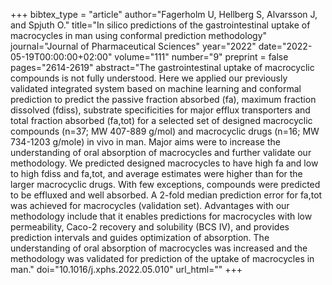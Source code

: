 +++
bibtex_type = "article"
author="Fagerholm U, Hellberg S, Alvarsson J, and Spjuth O."
title="In silico predictions of the gastrointestinal uptake of macrocycles in man using conformal prediction methodology"
journal="Journal of Pharmaceutical Sciences"
year="2022"
date="2022-05-19T00:00:00+02:00"
volume="111"
number="9"
preprint = false
pages="2614-2619"
abstract="The gastrointestinal uptake of macrocyclic compounds is not fully understood. Here we applied our previously validated integrated system based on machine learning and conformal prediction to predict the passive fraction absorbed (fa), maximum fraction dissolved (fdiss), substrate specificities for major efflux transporters and total fraction absorbed (fa,tot) for a selected set of designed macrocyclic compounds (n=37; MW 407-889 g/mol) and macrocyclic drugs (n=16; MW 734-1203 g/mole) in vivo in man. Major aims were to increase the understanding of oral absorption of macrocycles and further validate our methodology. We predicted designed macrocycles to have high fa and low to high fdiss and fa,tot, and average estimates were higher than for the larger macrocyclic drugs. With few exceptions, compounds were predicted to be effluxed and well absorbed. A 2-fold median prediction error for fa,tot was achieved for macrocycles (validation set). Advantages with our methodology include that it enables predictions for macrocycles with low permeability, Caco-2 recovery and solubility (BCS IV), and provides prediction intervals and guides optimization of absorption. The understanding of oral absorption of macrocycles was increased and the methodology was validated for prediction of the uptake of macrocycles in man."
doi="10.1016/j.xphs.2022.05.010"
url_html=""
+++
